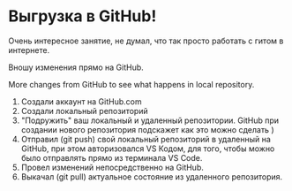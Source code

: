 # Выгрузка в GitHub!

Очень интересное занятие, не думал, что так просто работать с гитом в интернете.

Вношу изменения прямо на GitHub.

More changes from GitHub to see what happens in local repository.

1. Создали аккаунт на GitHub.com
2. Создали локальный репозиторий
3. "Подружить" ваш локальный и удаленный репозитории. GitHub при создании нового репозитория подскажет как это можно сделать )
4. Отправил (git push) свой локальный репозиторий в удаленный на GitHub, при этом авторизовался VS Кодом, для того, чтобы можно было отправлять прямо из терминала VS Code.
5. Провел изменений непосредственно на GitHub.
6. Выкачал (git pull) актуальное состояние из удаленного репозитория.